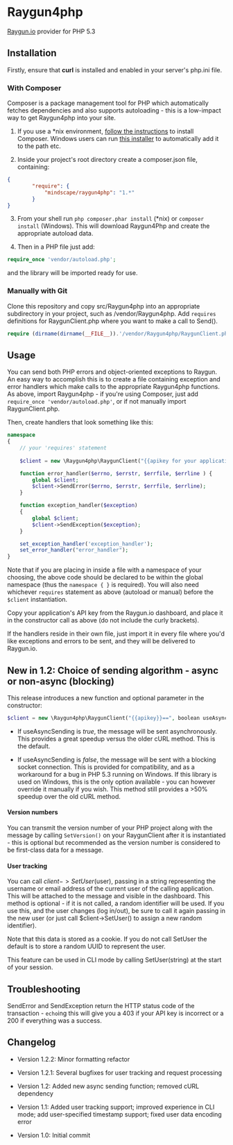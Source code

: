 Raygun4php
==========

[Raygun.io](http://raygun.io) provider for PHP 5.3

## Installation

Firstly, ensure that **curl** is installed and enabled in your server's php.ini file.

### With Composer

Composer is a package management tool for PHP which automatically fetches dependencies and also supports autoloading - this is a low-impact way to get Raygun4php into your site.

1. If you use a *nix environment, [follow the instructions](http://getcomposer.org/doc/01-basic-usage.md#installation) to install Composer. Windows users can run [this installer](https://github.com/johnstevenson/composer-setup) to automatically add it to the path etc.

2. Inside your project's root directory create a composer.json file, containing:
```json
{
        "require": {
            "mindscape/raygun4php": "1.*"
        }
}
```
3. From your shell run `php composer.phar install` (*nix) or `composer install` (Windows). This will download Raygun4Php and create the appropriate autoload data.

4. Then in a PHP file just add:
```php
require_once 'vendor/autoload.php';
```
and the library will be imported ready for use.

### Manually with Git

Clone this repository and copy src/Raygun4php into an appropriate subdirectory in your project, such as /vendor/Raygun4php. Add `requires` definitions for RaygunClient.php where you want to make a call to Send().

```php
require (dirname(dirname(__FILE__)).'/vendor/Raygun4php/RaygunClient.php');
```
## Usage

You can send both PHP errors and object-oriented exceptions to Raygun. An easy way to accomplish this is to create a file containing exception and error handlers which make calls to the appropriate Raygun4php functions. As above, import Raygun4php - if you're using Composer, just add `require_once 'vendor/autoload.php'`, or if not manually import RaygunClient.php.

Then, create handlers that look something like this:

```php
namespace
{
	// your 'requires' statement
	
	$client = new \Raygun4php\RaygunClient("{{apikey for your application}}");

	function error_handler($errno, $errstr, $errfile, $errline ) {
		global $client;
  		$client->SendError($errno, $errstr, $errfile, $errline);
	}

	function exception_handler($exception)
	{
		global $client;
		$client->SendException($exception);
	}

	set_exception_handler('exception_handler');
	set_error_handler("error_handler");
}
```

Note that if you are placing in inside a file with a namespace of your choosing, the above code should be declared to be within the global namespace (thus the `namespace { }` is required). You will also need whichever `requires` statement as above (autoload or manual) before the `$client` instantiation.

Copy your application's API key from the Raygun.io dashboard, and place it in the constructor call as above (do not include the curly brackets).

If the handlers reside in their own file, just import it in every file where you'd like exceptions and errors to be sent, and they will be delivered to Raygun.io.

## New in 1.2: Choice of sending algorithm - async or non-async (blocking)

This release introduces a new function and optional parameter in the constructor:

```php
$client = new \Raygun4php\RaygunClient("{{apikey}}==", boolean useAsyncSending);
```

* If useAsyncSending is *true*, the message will be sent asynchronously. This provides a great speedup versus the older cURL method. This is the default.

* If useAsyncSending is *false*, the message will be sent with a blocking socket connection. This is provided for compatibility, and as a workaround for a bug in PHP 5.3 running on Windows. If this library is used on Windows, this is the only option available - you can however override it manually if you wish. This method still provides a >50% speedup over the old cURL method.


#### Version numbers

You can transmit the version number of your PHP project along with the message by calling `SetVersion()` on your RaygunClient after it is instantiated - this is optional but recommended as the version number is considered to be first-class data for a message.

#### User tracking

You can call $client->SetUser($user), passing in a string representing the username or email address of the current user of the calling application. This will be attached to the message and visible in the dashboard. This method is optional - if it is not called, a random identifier will be used. If you use this, and the user changes (log in/out), be sure to call it again passing in the new user (or just call $client->SetUser() to assign a new random identifier).

Note that this data is stored as a cookie. If you do not call SetUser the default is to store a random UUID to represent the user.

This feature can be used in CLI mode by calling SetUser(string) at the start of your session.

## Troubleshooting

SendError and SendException return the HTTP status code of the transaction - `echo`ing this will give you a 403 if your API key is incorrect or a 200 if everything was a success.

## Changelog

* Version 1.2.2: Minor formatting refactor

* Version 1.2.1: Several bugfixes for user tracking and request processing

* Version 1.2: Added new async sending function; removed cURL dependency

* Version 1.1: Added user tracking support; improved experience in CLI mode; add user-specified timestamp support; fixed user data encoding error

* Version 1.0: Initial commit
